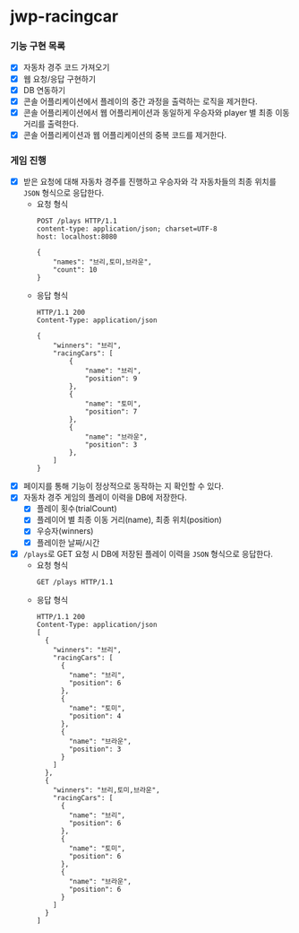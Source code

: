 # jwp-racingcar

### 기능 구현 목록

- [x] 자동차 경주 코드 가져오기
- [x] 웹 요청/응답 구현하기
- [x] DB 연동하기
- [x] 콘솔 어플리케이션에서 플레이의 중간 과정을 출력하는 로직을 제거한다.
- [x] 콘솔 어플리케이션에서 웹 어플리케이션과 동일하게 우승자와 player 별 최종 이동거리를 출력한다.
- [x] 콘솔 어플리케이션과 웹 어플리케이션의 중복 코드를 제거한다.

### 게임 진행

- [x] 받은 요청에 대해 자동차 경주를 진행하고 우승자와 각 자동차들의 최종 위치를 `JSON` 형식으로 응답한다.
  - 요청 형식
    ```
    POST /plays HTTP/1.1
    content-type: application/json; charset=UTF-8
    host: localhost:8080
    
    {
        "names": "브리,토미,브라운",
        "count": 10
    }
    ```
  - 응답 형식
    ```
    HTTP/1.1 200 
    Content-Type: application/json
    
    {
        "winners": "브리",
        "racingCars": [
            {
                "name": "브리",
                "position": 9
            },
            {
                "name": "토미",
                "position": 7
            },
            {
                "name": "브라운",
                "position": 3
            },
        ]
    }
    ```
- [x] 페이지를 통해 기능이 정상적으로 동작하는 지 확인할 수 있다.
- [x] 자동차 경주 게임의 플레이 이력을 DB에 저장한다.
  - [x] 플레이 횟수(trialCount)
  - [x] 플레이어 별 최종 이동 거리(name), 최종 위치(position)
  - [x] 우승자(winners)
  - [x] 플레이한 날짜/시간
- [x] `/plays`로 GET 요청 시 DB에 저장된 플레이 이력을 `JSON` 형식으로 응답한다.
  - 요청 형식
    ```
    GET /plays HTTP/1.1
    ```
  - 응답 형식
    ```
    HTTP/1.1 200
    Content-Type: application/json
    [
      {
        "winners": "브리",
        "racingCars": [
          {
            "name": "브리",
            "position": 6
          },
          {
            "name": "토미",
            "position": 4
          },
          {
            "name": "브라운",
            "position": 3
          }
        ]
      },
      {
        "winners": "브리,토미,브라운",
        "racingCars": [
          {
            "name": "브리",
            "position": 6
          },
          {
            "name": "토미",
            "position": 6
          },
          {
            "name": "브라운",
            "position": 6
          }
        ]
      }
    ]
    ```
